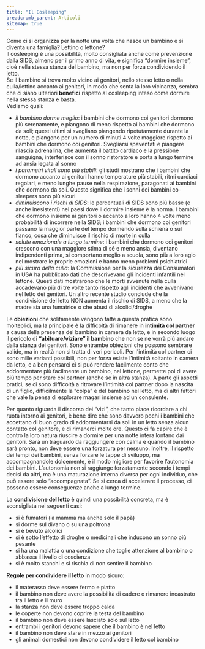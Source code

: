 ```yaml
---
title: "Il Cosleeping"
breadcrumb_parent: Articoli
sitemap: true
---
```

Come ci si organizza per la notte una volta che nasce un bambino e si diventa una famiglia? Lettino o lettone?<br>
Il cosleeping è una possibilità, molto consigliata anche come prevenzione dalla SIDS, almeno per il primo anno di vita, e significa “dormire insieme”, cioè nella stessa stanza del bambino, ma non per forza condividendo il letto.<br>
Se il bambino si trova molto vicino ai genitori, nello stesso letto o nella culla/lettino accanto ai genitori, in modo che senta la loro vicinanza, sembra che ci siano ulteriori **benefici** rispetto al cosleeping inteso come dormire nella stessa stanza e basta.<br>
Vediamo quali:
+ *il bambino dorme meglio*: i bambini che dormono coi genitori dormono più serenamente, e piangono di meno rispetto ai bambini che dormono da soli; questi ultimi si svegliano piangendo ripetutamente durante la notte, e piangono per un numero di minuti 4 volte maggiore rispetto ai bambini che dormono coi genitori. Svegliarsi spaventati e piangere rilascia adrenalina, che aumenta il battito cardiaco e la pressione sanguigna, interferisce con il sonno ristoratore e porta a lungo termine ad ansia legata al sonno
+ *i parametri vitali sono più stabili*: gli studi mostrano che i bambini che dormono accanto ai genitori hanno temperature più stabili, ritmi cardiaci regolari, e meno lunghe pause nella respirazione, paragonati ai bambini che dormono da soli. Questo significa che i sonni dei bambini co-sleepers sono più sicuri
+ *diminuiscono i rischi di SIDS*: le percentuali di SIDS sono più basse (e anche inesistenti) nei paesi dove il dormire insieme è la norma. I bambini che dormono insieme ai genitori o accanto a loro hanno 4 volte meno probabilità di incorrere nella SIDS; i bambini che dormono coi genitori passano la maggior parte del tempo dormendo sulla schiena o sul fianco, cosa che diminuisce il rischio di morte in culla
+ *salute emozionale a lungo termine*: i bambini che dormono coi genitori crescono con una maggiore stima di sé e meno ansia, diventano indipendenti prima, si comportano meglio a scuola, sono più a loro agio nel mostrare le proprie emozioni e hanno meno problemi psichiatrici
+ *più sicuro della culla*: la Commissione per la sicurezza dei Consumatori in USA ha pubblicato dati che descrivevano gli incidenti infantili nel lettone. Questi dati mostrarono che le morti avvenute nella culla accadevano più di tre volte tanto rispetto agli incidenti che avvenivano nel letto dei genitori. Un altro recente studio conclude che la condivisione del letto NON aumenta il rischio di SIDS, a meno che la madre sia una fumatrice o che abusi di alcolici/droghe

Le **obiezioni** che solitamente vengono fatte a questa pratica sono molteplici, ma la principale è la difficoltà di rimanere in **intimità col partner** a causa della presenza del bambino in camera da letto, e in secondo luogo il pericolo di **“abituare/viziare” il bambino** che non se ne vorrà più andare dalla stanza dei genitori. Sono entrambe obiezioni che possono sembrare valide, ma in realtà non si tratta di veri pericoli. 
Per l'intimità col partner ci sono mille varianti possibili, non per forza esiste l’intimità soltanto in camera da letto, e a ben pensarci ci si può rendere facilmente conto che addormentare più facilmente un bambino, nel lettone, permette poi di avere più tempo per stare col partner (anche se in altra stanza). A parte gli aspetti pratici, se ci sono difficoltà a ritrovare l’intimità col partner dopo la nascita di un figlio, difficilmente la “colpa” è del bambino nel letto, ma di altri fattori che vale la pensa di esplorare magari insieme ad un consulente.

Per quanto riguarda il discorso dei “vizi”, che tanto piace ricordare a chi ruota intorno ai genitori, è bene dire che sono davvero pochi i bambini che accettano di buon grado di addormentarsi da soli in un letto senza alcun contatto col genitore, e di rimanerci molte ore. Questo ci fa capire che è contro la loro natura riuscire a dormire per una notte intera lontano dai genitori. Sarà un traguardo da raggiungere con calma e quando il bambino sarà pronto, non deve essere una forzatura per nessuno. Inoltre, il rispetto dei tempi dei bambini, senza forzare le tappe di sviluppo, ma accompagnandole dolcemente, è il modo migliore per favorire l’autonomia dei bambini. L’autonomia non si raggiunge forzatamente secondo i tempi decisi da altri, ma è una maturazione interna diversa per ogni individuo, che può essere solo “accompagnata”. Se si cerca di accelerare il processo, ci possono essere conseguenze anche a lungo termine.

La **condivisione del letto** è quindi una possibilità concreta, ma è sconsigliata nei seguenti casi:
+ si è fumatori (la mamma ma anche solo il papà)
+ si dorme sul divano o su una poltrona
+ si è bevuto alcolici
+ si è sotto l’effetto di droghe o medicinali che inducono un sonno più pesante
+ si ha una malattia o una condizione che toglie attenzione al bambino o abbassa il livello di coscienza
+ si è molto stanchi e si rischia di non sentire il bambino

**Regole per condividere il letto** in modo sicuro:
+ il materasso deve essere fermo e piatto
+ il bambino non deve avere la possibilità di cadere o rimanere incastrato tra il letto e il muro
+ la stanza non deve essere troppo calda
+ le coperte non devono coprire la testa del bambino
+ il bambino non deve essere lasciato solo sul letto
+ entrambi i genitori devono sapere che il bambino è nel letto
+ il bambino non deve stare in mezzo ai genitori
+ gli animali domestici non devono condividere il letto col bambino
